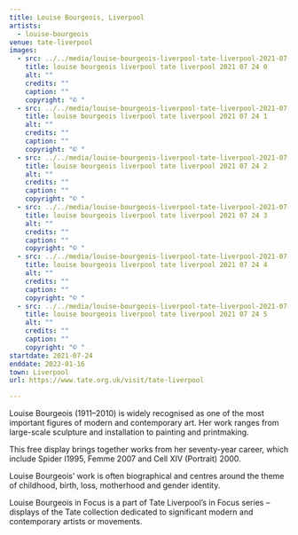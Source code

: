 ```yaml
---
title: Louise Bourgeois, Liverpool
artists:
  - louise-bourgeois
venue: tate-liverpool
images:
  - src: ../../media/louise-bourgeois-liverpool-tate-liverpool-2021-07-24-0.webp
    title: louise bourgeois liverpool tate liverpool 2021 07 24 0
    alt: ""
    credits: ""
    caption: ""
    copyright: "© "
  - src: ../../media/louise-bourgeois-liverpool-tate-liverpool-2021-07-24-1.webp
    title: louise bourgeois liverpool tate liverpool 2021 07 24 1
    alt: ""
    credits: ""
    caption: ""
    copyright: "© "
  - src: ../../media/louise-bourgeois-liverpool-tate-liverpool-2021-07-24-2.webp
    title: louise bourgeois liverpool tate liverpool 2021 07 24 2
    alt: ""
    credits: ""
    caption: ""
    copyright: "© "
  - src: ../../media/louise-bourgeois-liverpool-tate-liverpool-2021-07-24-3.webp
    title: louise bourgeois liverpool tate liverpool 2021 07 24 3
    alt: ""
    credits: ""
    caption: ""
    copyright: "© "
  - src: ../../media/louise-bourgeois-liverpool-tate-liverpool-2021-07-24-4.webp
    title: louise bourgeois liverpool tate liverpool 2021 07 24 4
    alt: ""
    credits: ""
    caption: ""
    copyright: "© "
  - src: ../../media/louise-bourgeois-liverpool-tate-liverpool-2021-07-24-5.webp
    title: louise bourgeois liverpool tate liverpool 2021 07 24 5
    alt: ""
    credits: ""
    caption: ""
    copyright: "© "
startdate: 2021-07-24
enddate: 2022-01-16
town: Liverpool
url: https://www.tate.org.uk/visit/tate-liverpool

---
```


Louise Bourgeois (1911–2010) is widely recognised as one of the most important figures of modern and contemporary art. Her work ranges from large-scale sculpture and installation to painting and printmaking.

This free display brings together works from her seventy-year career, which include Spider I1995, Femme 2007 and Cell XIV (Portrait) 2000.

Louise Bourgeois’ work is often biographical and centres around the theme of childhood, birth, loss, motherhood and gender identity.

Louise Bourgeois in Focus is a part of Tate Liverpool’s in Focus series – displays of the Tate collection dedicated to significant modern and contemporary artists or movements.